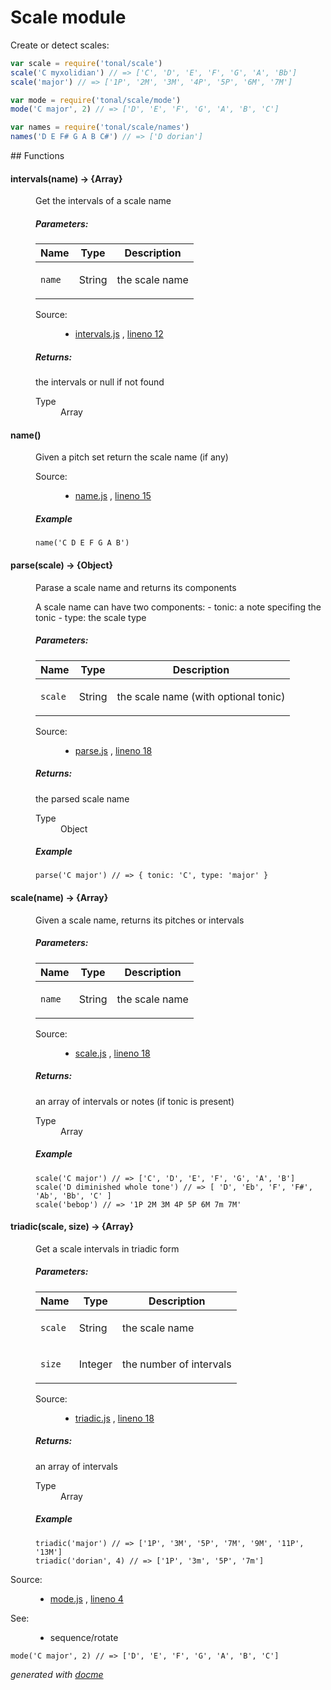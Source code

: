 # Scale module

Create or detect scales:

```js
var scale = require('tonal/scale')
scale('C myxolidian') // => ['C', 'D', 'E', 'F', 'G', 'A', 'Bb']
scale('major') // => ['1P', '2M', '3M', '4P', '5P', '6M', '7M']

var mode = require('tonal/scale/mode')
mode('C major', 2) // => ['D', 'E', 'F', 'G', 'A', 'B', 'C']

var names = require('tonal/scale/names')
names('D E F# G A B C#') // => ['D dorian']
```

## Functions

<!-- START docme generated API please keep comment here to allow auto update -->
<!-- DON'T EDIT THIS SECTION, INSTEAD RE-RUN docme TO UPDATE -->

<div>
<div class="jsdoc-githubify">
<section>
<article>
<div class="container-overview">
<dl class="details">
</dl>
</div>
<dl>
<dt>
<h4 class="name" id="intervals"><span class="type-signature"></span>intervals<span class="signature">(name)</span><span class="type-signature"> &rarr; {Array}</span></h4>
</dt>
<dd>
<div class="description">
<p>Get the intervals of a scale name</p>
</div>
<h5>Parameters:</h5>
<table class="params">
<thead>
<tr>
<th>Name</th>
<th>Type</th>
<th class="last">Description</th>
</tr>
</thead>
<tbody>
<tr>
<td class="name"><code>name</code></td>
<td class="type">
<span class="param-type">String</span>
</td>
<td class="description last"><p>the scale name</p></td>
</tr>
</tbody>
</table>
<dl class="details">
<dt class="tag-source">Source:</dt>
<dd class="tag-source"><ul class="dummy">
<li>
<a href="https://github.com/danigb/tonal/blob/master/intervals.js">intervals.js</a>
<span>, </span>
<a href="https://github.com/danigb/tonal/blob/master/intervals.js#L12">lineno 12</a>
</li>
</ul></dd>
</dl>
<h5>Returns:</h5>
<div class="param-desc">
<p>the intervals or null if not found</p>
</div>
<dl>
<dt>
Type
</dt>
<dd>
<span class="param-type">Array</span>
</dd>
</dl>
</dd>
<dt>
<h4 class="name" id="name"><span class="type-signature"></span>name<span class="signature">()</span><span class="type-signature"></span></h4>
</dt>
<dd>
<div class="description">
<p>Given a pitch set return the scale name (if any)</p>
</div>
<dl class="details">
<dt class="tag-source">Source:</dt>
<dd class="tag-source"><ul class="dummy">
<li>
<a href="https://github.com/danigb/tonal/blob/master/name.js">name.js</a>
<span>, </span>
<a href="https://github.com/danigb/tonal/blob/master/name.js#L15">lineno 15</a>
</li>
</ul></dd>
</dl>
<h5>Example</h5>
<pre class="prettyprint"><code>name('C D E F G A B')</code></pre>
</dd>
<dt>
<h4 class="name" id="parse"><span class="type-signature"></span>parse<span class="signature">(scale)</span><span class="type-signature"> &rarr; {Object}</span></h4>
</dt>
<dd>
<div class="description">
<p>Parase a scale name and returns its components</p>
<p>A scale name can have two components:
- tonic: a note specifing the tonic
- type: the scale type</p>
</div>
<h5>Parameters:</h5>
<table class="params">
<thead>
<tr>
<th>Name</th>
<th>Type</th>
<th class="last">Description</th>
</tr>
</thead>
<tbody>
<tr>
<td class="name"><code>scale</code></td>
<td class="type">
<span class="param-type">String</span>
</td>
<td class="description last"><p>the scale name (with optional tonic)</p></td>
</tr>
</tbody>
</table>
<dl class="details">
<dt class="tag-source">Source:</dt>
<dd class="tag-source"><ul class="dummy">
<li>
<a href="https://github.com/danigb/tonal/blob/master/parse.js">parse.js</a>
<span>, </span>
<a href="https://github.com/danigb/tonal/blob/master/parse.js#L18">lineno 18</a>
</li>
</ul></dd>
</dl>
<h5>Returns:</h5>
<div class="param-desc">
<p>the parsed scale name</p>
</div>
<dl>
<dt>
Type
</dt>
<dd>
<span class="param-type">Object</span>
</dd>
</dl>
<h5>Example</h5>
<pre class="prettyprint"><code>parse('C major') // => { tonic: 'C', type: 'major' }</code></pre>
</dd>
<dt>
<h4 class="name" id="scale"><span class="type-signature"></span>scale<span class="signature">(name)</span><span class="type-signature"> &rarr; {Array}</span></h4>
</dt>
<dd>
<div class="description">
<p>Given a scale name, returns its pitches or intervals</p>
</div>
<h5>Parameters:</h5>
<table class="params">
<thead>
<tr>
<th>Name</th>
<th>Type</th>
<th class="last">Description</th>
</tr>
</thead>
<tbody>
<tr>
<td class="name"><code>name</code></td>
<td class="type">
<span class="param-type">String</span>
</td>
<td class="description last"><p>the scale name</p></td>
</tr>
</tbody>
</table>
<dl class="details">
<dt class="tag-source">Source:</dt>
<dd class="tag-source"><ul class="dummy">
<li>
<a href="https://github.com/danigb/tonal/blob/master/scale.js">scale.js</a>
<span>, </span>
<a href="https://github.com/danigb/tonal/blob/master/scale.js#L18">lineno 18</a>
</li>
</ul></dd>
</dl>
<h5>Returns:</h5>
<div class="param-desc">
<p>an array of intervals or notes (if tonic is present)</p>
</div>
<dl>
<dt>
Type
</dt>
<dd>
<span class="param-type">Array</span>
</dd>
</dl>
<h5>Example</h5>
<pre class="prettyprint"><code>scale('C major') // => ['C', 'D', 'E', 'F', 'G', 'A', 'B']
scale('D diminished whole tone') // => [ 'D', 'Eb', 'F', 'F#', 'Ab', 'Bb', 'C' ]
scale('bebop') // => '1P 2M 3M 4P 5P 6M 7m 7M'</code></pre>
</dd>
<dt>
<h4 class="name" id="triadic"><span class="type-signature"></span>triadic<span class="signature">(scale, size)</span><span class="type-signature"> &rarr; {Array}</span></h4>
</dt>
<dd>
<div class="description">
<p>Get a scale intervals in triadic form</p>
</div>
<h5>Parameters:</h5>
<table class="params">
<thead>
<tr>
<th>Name</th>
<th>Type</th>
<th class="last">Description</th>
</tr>
</thead>
<tbody>
<tr>
<td class="name"><code>scale</code></td>
<td class="type">
<span class="param-type">String</span>
</td>
<td class="description last"><p>the scale name</p></td>
</tr>
<tr>
<td class="name"><code>size</code></td>
<td class="type">
<span class="param-type">Integer</span>
</td>
<td class="description last"><p>the number of intervals</p></td>
</tr>
</tbody>
</table>
<dl class="details">
<dt class="tag-source">Source:</dt>
<dd class="tag-source"><ul class="dummy">
<li>
<a href="https://github.com/danigb/tonal/blob/master/triadic.js">triadic.js</a>
<span>, </span>
<a href="https://github.com/danigb/tonal/blob/master/triadic.js#L18">lineno 18</a>
</li>
</ul></dd>
</dl>
<h5>Returns:</h5>
<div class="param-desc">
<p>an array of intervals</p>
</div>
<dl>
<dt>
Type
</dt>
<dd>
<span class="param-type">Array</span>
</dd>
</dl>
<h5>Example</h5>
<pre class="prettyprint"><code>triadic('major') // => ['1P', '3M', '5P', '7M', '9M', '11P', '13M']
triadic('dorian', 4) // => ['1P', '3m', '5P', '7m']</code></pre>
</dd>
</dl>
</article>
</section>
</div><div class="jsdoc-githubify">
<section>
<article>
<div class="container-overview">
<dl class="details">
<dt class="tag-source">Source:</dt>
<dd class="tag-source"><ul class="dummy">
<li>
<a href="https://github.com/danigb/tonal/blob/master/mode.js">mode.js</a>
<span>, </span>
<a href="https://github.com/danigb/tonal/blob/master/mode.js#L4">lineno 4</a>
</li>
</ul></dd>
<dt class="tag-see">See:</dt>
<dd class="tag-see">
<ul>
<li>sequence/rotate</li>
</ul>
</dd>
</dl>
<pre class="prettyprint"><code>mode('C major', 2) // => ['D', 'E', 'F', 'G', 'A', 'B', 'C']</code></pre>
</div>
</article>
</section>
</div>

*generated with [docme](https://github.com/thlorenz/docme)*
</div>
<!-- END docme generated API please keep comment here to allow auto update -->
